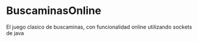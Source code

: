 # BuscaminasOnline
El juego clasico de buscaminas, con funcionalidad online utilizando sockets de java

